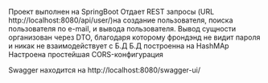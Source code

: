 Проект выполнен на SpringBoot
Отдает REST запросы (URL http://localhost:8080/api/user/)на создание пользователя, поиска пользователя по e-mail, и вывода пользователя.
Вывод сущности организован через DTO, благодаря которому фрондэнд не видит пароля и никак не взаимодействует с Б.Д
Б.Д построенна на HashMAp
Настроена простейшая CORS-конфигурация


Swagger находится на http://localhost:8080/swagger-ui/ 
